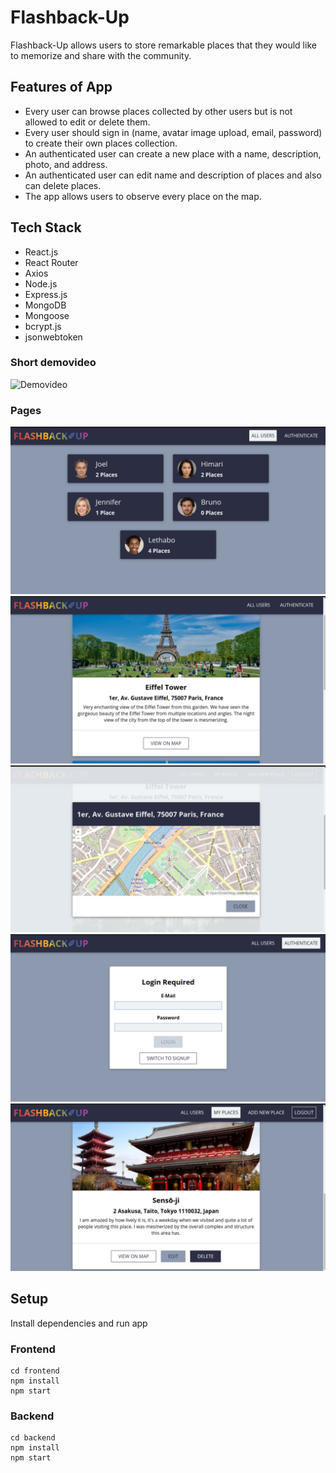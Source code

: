 # Flashback-Up

Flashback-Up allows users to store remarkable places that they would like to memorize and share with the community.

## Features of App

- Every user can browse places collected by other users but is not allowed to edit or delete them.
- Every user should sign in (name, avatar image upload, email, password) to create their own places collection.
- An authenticated user can create a new place with a name, description, photo, and address.
- An authenticated user can edit name and description of places and also can delete places.
- The app allows users to observe every place on the map.

## Tech Stack

- React.js
- React Router
- Axios
- Node.js
- Express.js
- MongoDB
- Mongoose
- bcrypt.js
- jsonwebtoken

### Short demovideo

![Demovideo](./public/docs/demo65.gif)

### Pages

![Main page](./public/docs/image1.png)
![Main page](./public/docs/image2.png)
![Main page](./public/docs/image3.png)
![Main page](./public/docs/image4.png)
![Main page](./public/docs/image5.png)

## Setup

Install dependencies and run app

### Frontend

```
cd frontend
npm install
npm start
```

### Backend

```
cd backend
npm install
npm start
```
